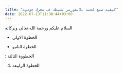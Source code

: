 ```yaml
---
title: "كيفية صنع لعبة بلاتفورمر بسيطة في محرك جودوت"
date: 2022-07-13T11:38:44+03:00
---
```


السلام عليكم ورحمة الله تعالى وبركاته

- الخطوة الاولى

- الخطوة الثانيو

: الخطووة الثالثة 

4. الخطوة الرابيعة
